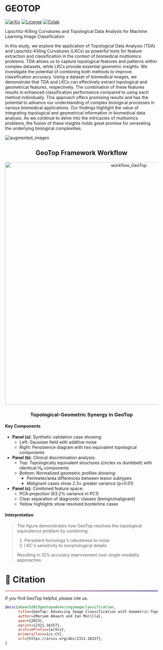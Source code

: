 # GEOTOP 
[![arXiv](https://img.shields.io/badge/arXiv-2311.16157-red)](https://arxiv.org/abs/2311.16157)
[![License](https://img.shields.io/badge/License-CC_BY_NC_ND_4.0-green)](https://creativecommons.org/licenses/by-nc-nd/4.0/)
[![Colab](https://colab.research.google.com/assets/colab-badge.svg)](https://github.com/MorillaLab/TopoTransformers/)

Lipschitz-Killing Curvatures and Topological Data Analysis for Machine Learning Image Classification

In this study, we explore the application of Topological Data Analysis (TDA) and Lipschitz-Killing Curvatures (LKCs) as powerful tools for feature extraction and classification in the context of biomedical multiomics problems. TDA allows us to capture topological features and patterns within complex datasets, while LKCs provide essential geometric insights. We investigate the potential of combining both methods to improve classification accuracy. Using a dataset of biomedical images, we demonstrate that TDA and LKCs can effectively extract topological and geometrical features, respectively. The combination of these features results in enhanced classification performance compared to using each method individually. This approach offers promising results and has the potential to advance our understanding of complex biological processes in various biomedical applications. Our findings highlight the value of integrating topological and geometrical information in biomedical data analysis. As we continue to delve into the intricacies of multiomics problems, the fusion of these insights holds great promise for unraveling the underlying biological complexities.

![augmented_images](https://github.com/MorillaLab/MLITLKC/blob/main/Images/augmented_images.png)

<div align="center">
  <h2>GeoTop Framework Workflow</h2>
  
  <img src="https://github.com/MorillaLab/MLITLKC/blob/main/Images/ML_workflow_GeoTop.png?raw=true" alt="workflow_GeoTop" width="800"/>

  <h3>Topological-Geometric Synergy in GeoTop</h3>
</div>

<h4>Key Components</h4>
<ul>
  <li><strong>Panel (a)</strong>: Synthetic validation case showing:
    <ul>
      <li>Left: Gaussian field with additive noise</li>
      <li>Right: Persistence diagram with two equivalent topological components</li>
    </ul>
  </li>
  
  <li><strong>Panel (b)</strong>: Clinical discrimination analysis:
    <ul>
      <li>Top: Topologically equivalent structures (circles vs dumbbell) with identical H₀ components</li>
      <li>Bottom: Normalized geometric profiles showing:
        <ul>
          <li>Perimeter/area differences between lesion subtypes</li>
          <li>Malignant cases show 2.3× greater variance (p<0.01)</li>
        </ul>
      </li>
    </ul>
  </li>
  
  <li><strong>Panel (c)</strong>: Combined feature space:
    <ul>
      <li>PCA projection (63.2% variance in PC1)</li>
      <li>Clear separation of diagnostic classes (benign/malignant)</li>
      <li>Yellow highlights show resolved borderline cases</li>
    </ul>
  </li>
</ul>

<h4>Interpretation</h4>
<blockquote>
The figure demonstrates how GeoTop resolves the <em>topological equivalence problem</em> by combining:
<ol>
  <li>Persistent homology's robustness to noise</li>
  <li>LKC's sensitivity to morphological details</li>
</ol>
Resulting in 12% accuracy improvement over single-modality approaches.
</blockquote>

<!-- ============================================== -->
<div align="left">
  <h1 id="citation">🎈 Citation</h1>
  <hr style="height: 3px; background: linear-gradient(90deg, #EF8E8D, #5755A3); border: none; border-radius: 3px;">
</div>

If you find GeoTop helpful, please cite us.

```bibtex
@misc{abaach2023geotopadvancingimageclassification,
      title={GeoTop: Advancing Image Classification with Geometric-Topological Analysis}, 
      author={Mariem Abaach and Ian Morilla},
      year={2023},
      eprint={2311.16157},
      archivePrefix={arXiv},
      primaryClass={cs.CV},
      url={https://arxiv.org/abs/2311.16157}, 
}
```
